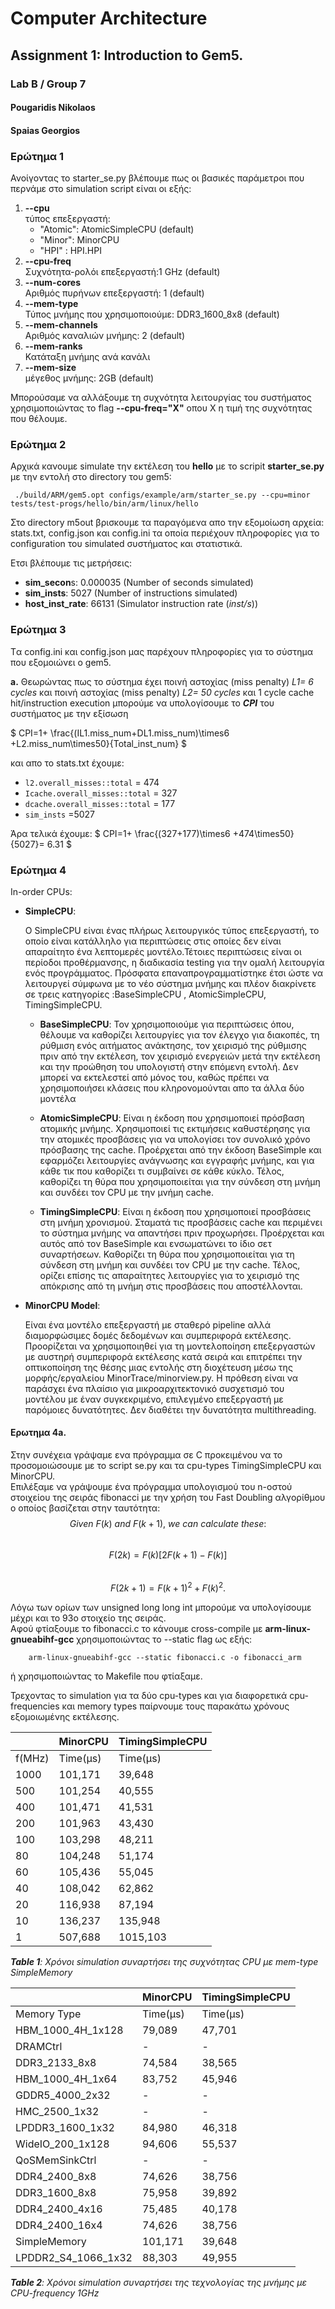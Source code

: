 # Computer Architecture  
## Assignment 1: Introduction to Gem5.
### Lab B / Group 7
#### Pougaridis Nikolaos
#### Spaias Georgios 



### Ερώτημα 1

Ανοίγοντας το starter_se.py βλέπουμε πως οι βασικές παράμετροι που περνάμε στο simulation script είναι οι εξής:
1. **--cpu** \
   τύπος επεξεργαστή:
   * "Atomic": AtomicSimpleCPU (default)
   * "Minor": MinorCPU
   * "HPI" : HPI.HPI
2. **--cpu-freq**\
  Συχνότητα-ρολόι επεξεργαστή:1 GHz (default)
4.  **--num-cores**\
    Aριθμός πυρήνων επεξεργαστή: 1 (default)
5.    **--mem-type** \
   Τύπος μνήμης που χρησιμοποιούμε: DDR3_1600_8x8 (default)
6. **--mem-channels** \
    Αριθμός καναλιών μνήμης: 2 (default)
7. **--mem-ranks** \
   Κατάταξη μνήμης ανά κανάλι
8.    **--mem-size** \
   μέγεθος μνήμης: 2GB (default)


Mπορούσαμε να αλλάξουμε τη συχνότητα λειτουργίας του συστήματος χρησιμοποιώντας το flag **--cpu-freq="Χ"** οπου Χ η τιμή της συχνότητας που θέλουμε.




### Ερώτημα 2


Αρχικά κανουμε simulate την εκτέλεση του **hello** με το scripit **starter_se.py** με την εντολή στο directory του gem5:


   `` ./build/ARM/gem5.opt configs/example/arm/starter_se.py --cpu=minor tests/test-progs/hello/bin/arm/linux/hello``


Στο directory m5out βρισκουμε τα παραγόμενα απο την εξομοίωση αρχεία: stats.txt, config.json και config.ini τα οποία περιέχουν πληροφορίες για το configuration του simulated συστήματος και στατιστικά.

Ετσι βλέπουμε τις μετρήσεις:
* **sim_secon**s: 0.000035 (Number of seconds simulated)
* **sim_insts**: 5027 (Number of instructions simulated)
* **host_inst_rate**: 66131 (Simulator instruction rate (_inst/s_))

### Ερώτημα 3

Tα config.ini και config.json μας παρέχουν πληροφορίες για το σύστημα που εξομοιώνει ο gem5.

**a.** Θεωρώντας πως το σύστημα έχει ποινή αστοχίας (miss penalty) _L1= 6 cycles_ και ποινή αστοχίας (miss penalty) _L2= 50 cycles_ και 1 cycle cache hit/instruction execution μπορούμε να υπολογίσουμε το **_CPI_** του συστήματος με την εξίσωση


$ CPI=1+ \frac{(IL1.miss\_num+DL1.miss\_num)\times6 +L2.miss\_num\times50}{Total\_inst\_num} $


και απο το stats.txt έχουμε:
* ``l2.overall_misses::total``  = 474
* ``Icache.overall_misses::total`` = 327
* ``dcache.overall_misses::total`` = 177
* ``sim_insts`` =5027
  
Άρα τελικά έχουμε:
$
CPI=1+ \frac{(327+177)\times6 +474\times50}{5027}= 6.31
$

### Ερώτημα 4

In-order CPUs:

* **SimpleCPU**:
	
    Ο SimpleCPU είναι ένας πλήρως λειτουργικός τύπος επεξεργαστή, το οποίο είναι κατάλληλο για περιπτώσεις στις οποίες δεν είναι απαραίτητο ένα λεπτομερές μοντέλο.Τέτοιες περιπτώσεις είναι οι περίοδοι προθέρμανσης, η διαδικασία testing για την ομαλή λειτουργία ενός προγράμματος. Πρόσφατα επαναπρογραμματίστηκε έτσι ώστε να λειτουργεί σύμφωνα με το νέο σύστημα μνήμης και πλέον διακρίνετε σε τρεις κατηγορίες :BaseSimpleCPU , AtomicSimpleCPU, TimingSimpleCPU. 
	*	**BaseSimpleCPU**: Τον χρησιμοποιούμε για περιπτώσεις όπου, θέλουμε να καθορίζει  λειτουργίες για τον έλεγχο για διακοπές, τη ρύθμιση ενός αιτήματος ανάκτησης, τον χειρισμό της ρύθμισης πριν από την εκτέλεση, τον χειρισμό ενεργειών μετά την εκτέλεση και την προώθηση του υπολογιστή στην επόμενη εντολή. Δεν μπορεί να εκτελεστεί από μόνος του, καθώς πρέπει να χρησιμοποιήσει κλάσεις που κληρονομούνται απο τα άλλα δύο μοντέλα
	
    *	**AtomicSimpleCPU**: Είναι η έκδοση που χρησιμοποιεί πρόσβαση ατομικής μνήμης. Χρησιμοποιεί τις εκτιμήσεις καθυστέρησης για την ατομικές προσβάσεις για να υπολογίσει τον συνολικό χρόνο πρόσβασης της cache. Προέρχεται από την έκδοση BaseSimple  και εφαρμόζει λειτουργίες ανάγνωσης και εγγραφής μνήμης, και για κάθε τικ που καθορίζει τι συμβαίνει σε κάθε κύκλο. Τέλος, καθορίζει τη θύρα που χρησιμοποιείται για την σύνδεση στη μνήμη και συνδέει τον CPU με την μνήμη cache.
	
    *	**TimingSimpleCPU**: Είναι η έκδοση που χρησιμοποιεί προσβάσεις στη μνήμη χρονισμού. Σταματά τις προσβάσεις cache και περιμένει το σύστημα μνήμης να απαντήσει πριν προχωρήσει. Προέρχεται και αυτός από τον BaseSimple και ενσωματώνει το ίδιο σετ συναρτήσεων. Καθορίζει τη θύρα που χρησιμοποιείται για τη σύνδεση στη μνήμη και συνδέει τον CPU με την cache. Τέλος, ορίζει επίσης τις απαραίτητες λειτουργίες για το χειρισμό της απόκρισης από τη μνήμη στις προσβάσεις που αποστέλλονται.

* **MinorCPU Model**:
  
   Είναι ένα μοντέλο επεξεργαστή με σταθερό pipeline αλλά διαμορφώσιμες δομές δεδομένων και συμπεριφορά εκτέλεσης. Προορίζεται να χρησιμοποιηθεί για τη μοντελοποίηση επεξεργαστών με αυστηρή συμπεριφορά εκτέλεσης κατά σειρά και επιτρέπει την οπτικοποίηση της θέσης μιας εντολής στη διοχέτευση μέσω της μορφής/εργαλείου MinorTrace/minorview.py. Η πρόθεση είναι να παράσχει ένα πλαίσιο για μικροαρχιτεκτονικό συσχετισμό του μοντέλου με έναν συγκεκριμένο, επιλεγμένο επεξεργαστή με παρόμοιες δυνατότητες. Δεν διαθέτει την δυνατότητα multithreading.

#### Ερωτημα 4a.

 Στην συνέχεια γράψαμε ενα πρόγραμμα σε C προκειμένου να το προσομοιώσουμε με το script se.py και τα cpu-types TimingSimpleCPU και MinorCPU.  
 Επιλέξαμε να γράψουμε ένα πρόγραμμα υπολογισμού του n-οστού στοιχείου της σειράς fibonacci με την χρήση του Fast Doubling αλγορίθμου o οποίος βασίζεται στην ταυτότητα:  
$$Given~ F(k)~ and~ F(k+1),~ we~ can~ calculate~ these: $$  
$$F(2k)=F(k)[2F(k+1)−F(k)]$$  
$$F(2k+1)=F(k+1)^2+F(k)^2.$$

Λόγω των ορίων των unsigned long long int μπορούμε να υπολογίσουμε μέχρι και το 93ο στοιχείο της σειράς.  
Αφού φτίαξουμε το fibonacci.c το κάνουμε cross-compile με **arm-linux-gnueabihf-gcc** χρησιμοποιώντας το --static flag ως εξής:

        arm-linux-gnueabihf-gcc --static fibonacci.c -o fibonacci_arm  

ή χρησιμοποιώντας το Makefile που φτίαξαμε.

Τρεχοντας το simulation για τα δύο cpu-types και για διαφορετικά cpu-frequencies και memory types παίρνουμε τους παρακάτω χρόνους εξομοιωμένης εκτέλεσης.

<center>

|        | MinorCPU       | TimingSimpleCPU |
|--------|----------------|-----------------|
| f(MHz) | Time(μs)       | Time(μs)        |
| 1000   |     101,171    |     39,648      |
| 500    |     101,254    |     40,555      |
| 400    |     101,471    |     41,531      |
| 200    |     101,963    |     43,430      |
| 100    |     103,298    |     48,211      |
| 80     |     104,248    |     51,174      |
| 60     |     105,436    |     55,045      |
| 40     |     108,042    |     62,862      |
| 20     |     116,938    |     87,194      |
| 10     |     136,237    |     135,948     |
| 1      |     507,688    |     1015,103    |

</center>

***Table 1**: Χρόνοι simulation συναρτήσει της συχνότητας CPU με mem-type SimpleMemory*

<center>

|                            |     MinorCPU    |     TimingSimpleCPU    |
|----------------------------|-----------------|------------------------|
|     Memory Type            |     Time(μs)    |     Time(μs)           |
|     HBM_1000_4H_1x128      |     79,089      |     47,701             |
|     DRAMCtrl               |     -           |      -                 |
|     DDR3_2133_8x8          |     74,584      |     38,565             |
|     HBM_1000_4H_1x64       |     83,752      |     45,946             |
|     GDDR5_4000_2x32        |     -           |     -                  |
|     HMC_2500_1x32          |     -           |     -                  |
|     LPDDR3_1600_1x32       |     84,980      |     46,318             |
|     WideIO_200_1x128       |     94,606      |     55,537             |
|     QoSMemSinkCtrl         |     -           |     -                  |
|     DDR4_2400_8x8          |     74,626      |     38,756             |
|     DDR3_1600_8x8          |     75,958      |     39,892             |
|     DDR4_2400_4x16         |     75,485      |     40,178             |
|     DDR4_2400_16x4         |     74,626      |     38,756             |
|     SimpleMemory           |     101,171     |     39,648             |
|     LPDDR2_S4_1066_1x32    |     88,303      |     49,955             |
</center>

_**Table 2**: Χρόνοι simulation συναρτήσει της τεχνολογίας της μνήμης με CPU-frequency 1GHz_

